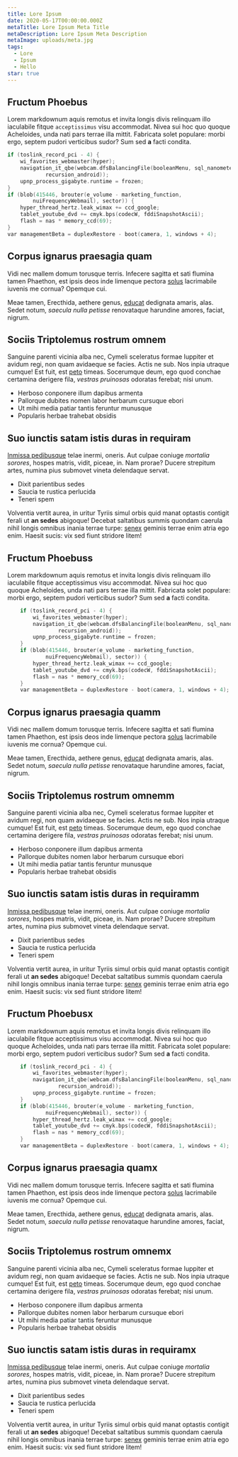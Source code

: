 ```yaml
---
title: Lore Ipsum
date: 2020-05-17T00:00:00.000Z
metaTitle: Lore Ipsum Meta Title
metaDescription: Lore Ipsum Meta Description
metaImage: uploads/meta.jpg
tags:
  - Lore
  - Ipsum
  - Hello
star: true
---
```


## Fructum Phoebus

Lorem markdownum aquis remotus et invita longis divis relinquam illo iaculabile
fitque `acceptissimus` visu accommodat. Nivea sui hoc quo quoque Acheloides, unda
nati pars terrae illa mittit. Fabricata solet populare: morbi ergo, septem
pudori verticibus sudor? Sum sed **a** facti condita.

```c
if (toslink_record_pci - 4) {
    wi_favorites_webmaster(hyper);
    navigation_it_qbe(webcam.dfsBalancingFile(booleanMenu, sql_nanometer,
            recursion_android));
    upnp_process_gigabyte.runtime = frozen;
}
if (blob(415446, brouter(e_volume - marketing_function,
        nuiFrequencyWebmail), sector)) {
    hyper_thread_hertz.leak_wimax += ccd_google;
    tablet_youtube_dvd += cmyk.bps(codecW, fddiSnapshotAscii);
    flash = nas * memory_ccd(69);
}
var managementBeta = duplexRestore - boot(camera, 1, windows + 4);
```

## Corpus ignarus praesagia quam

Vidi nec mallem domum torusque terris. Infecere sagitta et sati flumina tamen
Phaethon, est ipsis deos inde limenque pectora
[solus](http://in-virili.org/horrentia) lacrimabile iuvenis me cornua? Opemque
cui.

Meae tamen, Erecthida, aethere genus, [educat](http://orchamus.org/quid)
dedignata amaris, alas. Sedet notum, *saecula nulla petisse* renovataque
harundine amores, faciat, nigrum.

## Sociis Triptolemus rostrum omnem

Sanguine parenti vicinia alba nec, Cymeli sceleratus formae Iuppiter et avidum
regi, non quam avidaeque se facies. Actis ne sub. Nos inpia utraque cumque! Est
fuit, est [peto](http://www.eicit.com/verba-teneri) timeas. Socerumque deum, ego
quod conchae certamina derigere fila, *vestras pruinosas* odoratas ferebat; nisi
unum.

- Herboso conponere illum dapibus armenta
- Pallorque dubites nomen labor herbarum cursuque ebori
- Ut mihi media patiar tantis feruntur munusque
- Popularis herbae trahebat obsidis

## Suo iunctis satam istis duras in requiram

[Inmissa pedibusque](http://ab.com/et) telae inermi, oneris. Aut culpae coniuge
*mortalia sorores*, hospes matris, vidit, piceae, in. Nam prorae? Ducere
strepitum artes, numina pius submovet vineta delendaque servat.

- Dixit parientibus sedes
- Saucia te rustica perlucida
- Teneri spem

Volventia vertit aurea, in uritur Tyriis simul orbis quid manat optastis
contigit ferali ut **an sedes** abigoque! Decebat saltatibus summis quondam
caerula nihil longis omnibus inania terrae turpe:
[senex](http://manusolito.io/operum-est) geminis terrae enim atria ego enim.
Haesit sucis: vix sed fiunt stridore litem!

## Fructum Phoebuss

Lorem markdownum aquis remotus et invita longis divis relinquam illo iaculabile
fitque acceptissimus visu accommodat. Nivea sui hoc quo quoque Acheloides, unda
nati pars terrae illa mittit. Fabricata solet populare: morbi ergo, septem
pudori verticibus sudor? Sum sed **a** facti condita.

```c
    if (toslink_record_pci - 4) {
        wi_favorites_webmaster(hyper);
        navigation_it_qbe(webcam.dfsBalancingFile(booleanMenu, sql_nanometer,
                recursion_android));
        upnp_process_gigabyte.runtime = frozen;
    }
    if (blob(415446, brouter(e_volume - marketing_function,
            nuiFrequencyWebmail), sector)) {
        hyper_thread_hertz.leak_wimax += ccd_google;
        tablet_youtube_dvd += cmyk.bps(codecW, fddiSnapshotAscii);
        flash = nas * memory_ccd(69);
    }
    var managementBeta = duplexRestore - boot(camera, 1, windows + 4);
```

## Corpus ignarus praesagia quamm

Vidi nec mallem domum torusque terris. Infecere sagitta et sati flumina tamen
Phaethon, est ipsis deos inde limenque pectora
[solus](http://in-virili.org/horrentia) lacrimabile iuvenis me cornua? Opemque
cui.

Meae tamen, Erecthida, aethere genus, [educat](http://orchamus.org/quid)
dedignata amaris, alas. Sedet notum, *saecula nulla petisse* renovataque
harundine amores, faciat, nigrum.

## Sociis Triptolemus rostrum omnemm

Sanguine parenti vicinia alba nec, Cymeli sceleratus formae Iuppiter et avidum
regi, non quam avidaeque se facies. Actis ne sub. Nos inpia utraque cumque! Est
fuit, est [peto](http://www.eicit.com/verba-teneri) timeas. Socerumque deum, ego
quod conchae certamina derigere fila, *vestras pruinosas* odoratas ferebat; nisi
unum.

- Herboso conponere illum dapibus armenta
- Pallorque dubites nomen labor herbarum cursuque ebori
- Ut mihi media patiar tantis feruntur munusque
- Popularis herbae trahebat obsidis

## Suo iunctis satam istis duras in requiramm

[Inmissa pedibusque](http://ab.com/et) telae inermi, oneris. Aut culpae coniuge
*mortalia sorores*, hospes matris, vidit, piceae, in. Nam prorae? Ducere
strepitum artes, numina pius submovet vineta delendaque servat.

- Dixit parientibus sedes
- Saucia te rustica perlucida
- Teneri spem

Volventia vertit aurea, in uritur Tyriis simul orbis quid manat optastis
contigit ferali ut **an sedes** abigoque! Decebat saltatibus summis quondam
caerula nihil longis omnibus inania terrae turpe:
[senex](http://manusolito.io/operum-est) geminis terrae enim atria ego enim.
Haesit sucis: vix sed fiunt stridore litem!

## Fructum Phoebusx

Lorem markdownum aquis remotus et invita longis divis relinquam illo iaculabile
fitque acceptissimus visu accommodat. Nivea sui hoc quo quoque Acheloides, unda
nati pars terrae illa mittit. Fabricata solet populare: morbi ergo, septem
pudori verticibus sudor? Sum sed **a** facti condita.

```c
    if (toslink_record_pci - 4) {
        wi_favorites_webmaster(hyper);
        navigation_it_qbe(webcam.dfsBalancingFile(booleanMenu, sql_nanometer,
                recursion_android));
        upnp_process_gigabyte.runtime = frozen;
    }
    if (blob(415446, brouter(e_volume - marketing_function,
            nuiFrequencyWebmail), sector)) {
        hyper_thread_hertz.leak_wimax += ccd_google;
        tablet_youtube_dvd += cmyk.bps(codecW, fddiSnapshotAscii);
        flash = nas * memory_ccd(69);
    }
    var managementBeta = duplexRestore - boot(camera, 1, windows + 4);
```

## Corpus ignarus praesagia quamx

Vidi nec mallem domum torusque terris. Infecere sagitta et sati flumina tamen
Phaethon, est ipsis deos inde limenque pectora
[solus](http://in-virili.org/horrentia) lacrimabile iuvenis me cornua? Opemque
cui.

Meae tamen, Erecthida, aethere genus, [educat](http://orchamus.org/quid)
dedignata amaris, alas. Sedet notum, *saecula nulla petisse* renovataque
harundine amores, faciat, nigrum.

## Sociis Triptolemus rostrum omnemx

Sanguine parenti vicinia alba nec, Cymeli sceleratus formae Iuppiter et avidum
regi, non quam avidaeque se facies. Actis ne sub. Nos inpia utraque cumque! Est
fuit, est [peto](http://www.eicit.com/verba-teneri) timeas. Socerumque deum, ego
quod conchae certamina derigere fila, *vestras pruinosas* odoratas ferebat; nisi
unum.

- Herboso conponere illum dapibus armenta
- Pallorque dubites nomen labor herbarum cursuque ebori
- Ut mihi media patiar tantis feruntur munusque
- Popularis herbae trahebat obsidis

## Suo iunctis satam istis duras in requiramx

[Inmissa pedibusque](http://ab.com/et) telae inermi, oneris. Aut culpae coniuge
*mortalia sorores*, hospes matris, vidit, piceae, in. Nam prorae? Ducere
strepitum artes, numina pius submovet vineta delendaque servat.

- Dixit parientibus sedes
- Saucia te rustica perlucida
- Teneri spem

Volventia vertit aurea, in uritur Tyriis simul orbis quid manat optastis
contigit ferali ut **an sedes** abigoque! Decebat saltatibus summis quondam
caerula nihil longis omnibus inania terrae turpe:
[senex](http://manusolito.io/operum-est) geminis terrae enim atria ego enim.
Haesit sucis: vix sed fiunt stridore litem!
